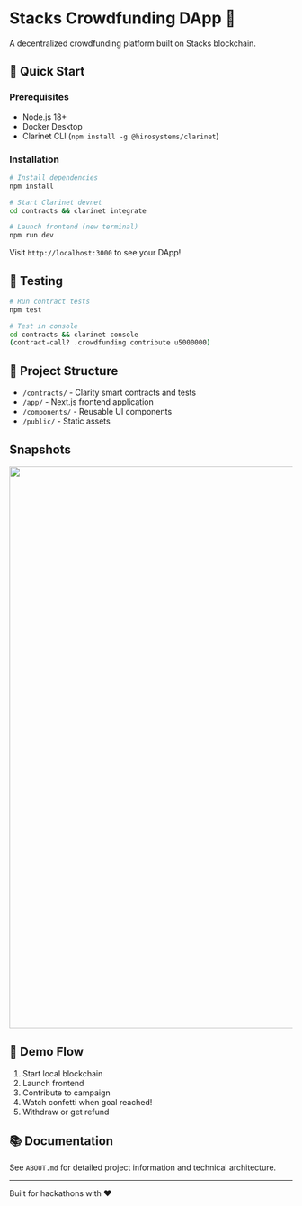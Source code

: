 # Stacks Crowdfunding DApp 🚀

A  decentralized crowdfunding platform built on Stacks blockchain.

## 🚀 Quick Start

### Prerequisites
- Node.js 18+
- Docker Desktop
- Clarinet CLI (`npm install -g @hirosystems/clarinet`)

### Installation

```bash
# Install dependencies
npm install

# Start Clarinet devnet
cd contracts && clarinet integrate

# Launch frontend (new terminal)
npm run dev
```

Visit `http://localhost:3000` to see your DApp!

## 🧪 Testing

```bash
# Run contract tests
npm test

# Test in console
cd contracts && clarinet console
(contract-call? .crowdfunding contribute u5000000)
```

## 📁 Project Structure

- `/contracts/` - Clarity smart contracts and tests
- `/app/` - Next.js frontend application
- `/components/` - Reusable UI components
- `/public/` - Static assets

## Snapshots
<img src="/Users/rahulnegi/Desktop/Screenshot 2025-08-29 at 2.54.19 PM.png" width="1000px">

## 🎯 Demo Flow

1. Start local blockchain
2. Launch frontend
3. Contribute to campaign
4. Watch confetti when goal reached!
5. Withdraw or get refund

## 📚 Documentation

See `ABOUT.md` for detailed project information and technical architecture.

---

Built for hackathons with ❤️
